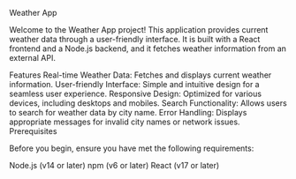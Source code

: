Weather App


Welcome to the Weather App project! This application provides current weather data through a user-friendly interface. It is built with a React frontend and a Node.js backend, and it fetches weather information from an external API.


Features
Real-time Weather Data: Fetches and displays current weather information.
User-friendly Interface: Simple and intuitive design for a seamless user experience.
Responsive Design: Optimized for various devices, including desktops and mobiles.
Search Functionality: Allows users to search for weather data by city name.
Error Handling: Displays appropriate messages for invalid city names or network issues.
Prerequisites


Before you begin, ensure you have met the following requirements:

Node.js (v14 or later)
npm (v6 or later)
React (v17 or later)
